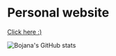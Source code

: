 # Personal website
[Click here :)](https://bojananeskovic.github.io/)

![Bojana's GitHub stats](https://github-readme-stats.vercel.app/api?username=bojananeskovic&show_icons=true&theme=radical)

